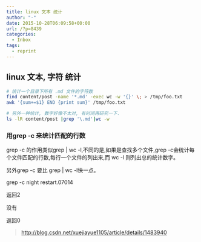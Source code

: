 ```yaml
---
title: linux 文本 统计
author: "-"
date: 2015-10-28T06:09:58+00:00
url: /?p=8439
categories:
  - Inbox
tags:
  - reprint
---
```

## linux 文本, 字符 统计

```bash
# 统计一个目录下所有 .md 文件的字符数
find content/post -name '*.md' -exec wc -w '{}' \; > /tmp/foo.txt
awk '{sum+=$1} END {print sum}' /tmp/foo.txt

# 另外一种统计, 数字好像不太对, 有时间再研究一下.
ls -lR content/post |grep '\.md'|wc -w

```

### 用grep -c 来统计匹配的行数
  
grep -c 的作用类似grep | wc -l,不同的是,如果是查找多个文件,grep -c会统计每个文件匹配的行数,每行一个文件的列出来,而 wc -l 则列出总的统计数字。
  
另外grep -c 要比 grep | wc -l快一点。

grep -c night restart.07014

返回2

没有

返回0


>http://blog.csdn.net/xuejiayue1105/article/details/1483940

